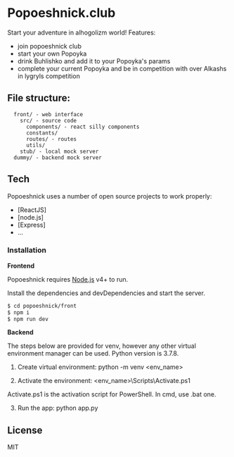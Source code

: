 # Popoeshnick.club

Start your adventure in alhogolizm world!
Features:
- join popoeshnick club
- start your own Popoyka
- drink Buhlishko and add it to your Popoyka's params
- complete your current Popoyka and be in competition with over Alkashs in lygryls competition

## File structure:
```
  front/ - web interface
    src/ - source code
      components/ - react silly components
      constants/
      routes/ - routes
      utils/
    stub/ - local mock server
  dummy/ - backend mock server
```

## Tech

Popoeshnick uses a number of open source projects to work properly:

* [ReactJS]
* [node.js]
* [Express]
* ...

### Installation

**Frontend**

Popoeshnick requires [Node.js](https://nodejs.org/) v4+ to run.

Install the dependencies and devDependencies and start the server.

```sh
$ cd popoeshnick/front
$ npm i
$ npm run dev
```


**Backend**

The steps below are provided for venv, however any other virtual environment manager can be used. Python version is 3.7.8.

1. Create virtual environment:
python -m venv <env_name>

2. Activate the environment:
\<env_name>\Scripts\Activate.ps1

Activate.ps1 is the activation script for PowerShell. In cmd, use .bat one.

3. Run the app:
python app.py 



License
----

MIT
